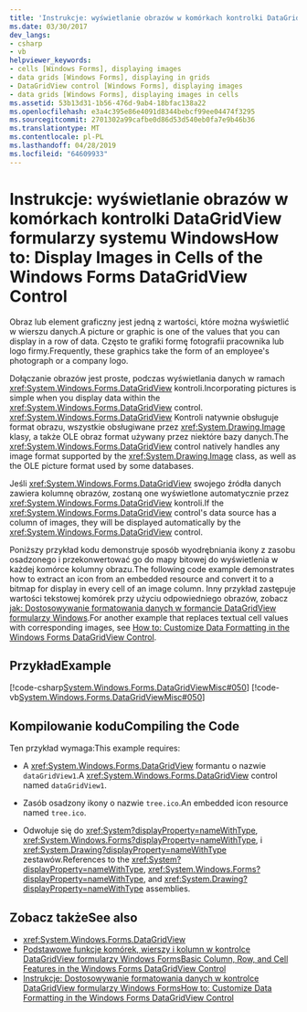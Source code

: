 ```yaml
---
title: 'Instrukcje: wyświetlanie obrazów w komórkach kontrolki DataGridView formularzy systemu Windows'
ms.date: 03/30/2017
dev_langs:
- csharp
- vb
helpviewer_keywords:
- cells [Windows Forms], displaying images
- data grids [Windows Forms], displaying in grids
- DataGridView control [Windows Forms], displaying images
- data grids [Windows Forms], displaying images in cells
ms.assetid: 53b13d31-1b56-476d-9ab4-18bfac138a22
ms.openlocfilehash: e3a4c395e86e4091d8344bebcf99ee04474f3295
ms.sourcegitcommit: 2701302a99cafbe0d86d53d540eb0fa7e9b46b36
ms.translationtype: MT
ms.contentlocale: pl-PL
ms.lasthandoff: 04/28/2019
ms.locfileid: "64609933"
---
```

# <a name="how-to-display-images-in-cells-of-the-windows-forms-datagridview-control"></a><span data-ttu-id="a4648-102">Instrukcje: wyświetlanie obrazów w komórkach kontrolki DataGridView formularzy systemu Windows</span><span class="sxs-lookup"><span data-stu-id="a4648-102">How to: Display Images in Cells of the Windows Forms DataGridView Control</span></span>
<span data-ttu-id="a4648-103">Obraz lub element graficzny jest jedną z wartości, które można wyświetlić w wierszu danych.</span><span class="sxs-lookup"><span data-stu-id="a4648-103">A picture or graphic is one of the values that you can display in a row of data.</span></span> <span data-ttu-id="a4648-104">Często te grafiki formę fotografii pracownika lub logo firmy.</span><span class="sxs-lookup"><span data-stu-id="a4648-104">Frequently, these graphics take the form of an employee's photograph or a company logo.</span></span>  
  
 <span data-ttu-id="a4648-105">Dołączanie obrazów jest proste, podczas wyświetlania danych w ramach <xref:System.Windows.Forms.DataGridView> kontroli.</span><span class="sxs-lookup"><span data-stu-id="a4648-105">Incorporating pictures is simple when you display data within the <xref:System.Windows.Forms.DataGridView> control.</span></span> <span data-ttu-id="a4648-106"><xref:System.Windows.Forms.DataGridView> Kontroli natywnie obsługuje format obrazu, wszystkie obsługiwane przez <xref:System.Drawing.Image> klasy, a także OLE obraz format używany przez niektóre bazy danych.</span><span class="sxs-lookup"><span data-stu-id="a4648-106">The <xref:System.Windows.Forms.DataGridView> control natively handles any image format supported by the <xref:System.Drawing.Image> class, as well as the OLE picture format used by some databases.</span></span>  
  
 <span data-ttu-id="a4648-107">Jeśli <xref:System.Windows.Forms.DataGridView> swojego źródła danych zawiera kolumnę obrazów, zostaną one wyświetlone automatycznie przez <xref:System.Windows.Forms.DataGridView> kontroli.</span><span class="sxs-lookup"><span data-stu-id="a4648-107">If the <xref:System.Windows.Forms.DataGridView> control's data source has a column of images, they will be displayed automatically by the <xref:System.Windows.Forms.DataGridView> control.</span></span>  
  
 <span data-ttu-id="a4648-108">Poniższy przykład kodu demonstruje sposób wyodrębniania ikony z zasobu osadzonego i przekonwertować go do mapy bitowej do wyświetlenia w każdej komórce kolumny obrazu.</span><span class="sxs-lookup"><span data-stu-id="a4648-108">The following code example demonstrates how to extract an icon from an embedded resource and convert it to a bitmap for display in every cell of an image column.</span></span> <span data-ttu-id="a4648-109">Inny przykład zastępuje wartości tekstowej komórek przy użyciu odpowiedniego obrazów, zobacz [jak: Dostosowywanie formatowania danych w formancie DataGridView formularzy Windows](how-to-customize-data-formatting-in-the-windows-forms-datagridview-control.md).</span><span class="sxs-lookup"><span data-stu-id="a4648-109">For another example that replaces textual cell values with corresponding images, see [How to: Customize Data Formatting in the Windows Forms DataGridView Control](how-to-customize-data-formatting-in-the-windows-forms-datagridview-control.md).</span></span>  
  
## <a name="example"></a><span data-ttu-id="a4648-110">Przykład</span><span class="sxs-lookup"><span data-stu-id="a4648-110">Example</span></span>  
 [!code-csharp[System.Windows.Forms.DataGridViewMisc#050](~/samples/snippets/csharp/VS_Snippets_Winforms/System.Windows.Forms.DataGridViewMisc/CS/datagridviewmisc.cs#050)]
 [!code-vb[System.Windows.Forms.DataGridViewMisc#050](~/samples/snippets/visualbasic/VS_Snippets_Winforms/System.Windows.Forms.DataGridViewMisc/VB/datagridviewmisc.vb#050)]  
  
## <a name="compiling-the-code"></a><span data-ttu-id="a4648-111">Kompilowanie kodu</span><span class="sxs-lookup"><span data-stu-id="a4648-111">Compiling the Code</span></span>  
 <span data-ttu-id="a4648-112">Ten przykład wymaga:</span><span class="sxs-lookup"><span data-stu-id="a4648-112">This example requires:</span></span>  
  
- <span data-ttu-id="a4648-113">A <xref:System.Windows.Forms.DataGridView> formantu o nazwie `dataGridView1`.</span><span class="sxs-lookup"><span data-stu-id="a4648-113">A <xref:System.Windows.Forms.DataGridView> control named `dataGridView1`.</span></span>  
  
- <span data-ttu-id="a4648-114">Zasób osadzony ikony o nazwie `tree.ico`.</span><span class="sxs-lookup"><span data-stu-id="a4648-114">An embedded icon resource named `tree.ico`.</span></span>  
  
- <span data-ttu-id="a4648-115">Odwołuje się do <xref:System?displayProperty=nameWithType>, <xref:System.Windows.Forms?displayProperty=nameWithType>, i <xref:System.Drawing?displayProperty=nameWithType> zestawów.</span><span class="sxs-lookup"><span data-stu-id="a4648-115">References to the <xref:System?displayProperty=nameWithType>, <xref:System.Windows.Forms?displayProperty=nameWithType>, and <xref:System.Drawing?displayProperty=nameWithType> assemblies.</span></span>  
  
## <a name="see-also"></a><span data-ttu-id="a4648-116">Zobacz także</span><span class="sxs-lookup"><span data-stu-id="a4648-116">See also</span></span>

- <xref:System.Windows.Forms.DataGridView>
- [<span data-ttu-id="a4648-117">Podstawowe funkcje komórek, wierszy i kolumn w kontrolce DataGridView formularzy Windows Forms</span><span class="sxs-lookup"><span data-stu-id="a4648-117">Basic Column, Row, and Cell Features in the Windows Forms DataGridView Control</span></span>](basic-column-row-and-cell-features-wf-datagridview-control.md)
- [<span data-ttu-id="a4648-118">Instrukcje: Dostosowywanie formatowania danych w kontrolce DataGridView formularzy Windows Forms</span><span class="sxs-lookup"><span data-stu-id="a4648-118">How to: Customize Data Formatting in the Windows Forms DataGridView Control</span></span>](how-to-customize-data-formatting-in-the-windows-forms-datagridview-control.md)
